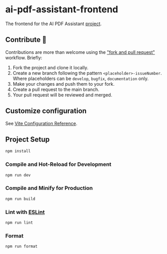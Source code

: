 # ai-pdf-assistant-frontend

The frontend for the AI PDF Assistant [project](https://github.com/fatjonfreskina/ai-pdf-assistant-backend).

## Contribute :raised_hands:

Contributions are more than welcome using the ["fork and pull request"](https://docs.github.com/en/get-started/exploring-projects-on-github/contributing-to-a-project) workflow. Briefly:

1. Fork the project and clone it locally.
2. Create a new branch following the pattern `<placeholder>-issueNumber`. Where placeholders can be `develop`, `bugfix`, `documentation` only.
3. Make your changes and push them to your fork.
4. Create a pull request to the main branch.
5. Your pull request will be reviewed and merged.

## Customize configuration

See [Vite Configuration Reference](https://vitejs.dev/config/).

## Project Setup

```sh
npm install
```

### Compile and Hot-Reload for Development

```sh
npm run dev
```

### Compile and Minify for Production

```sh
npm run build
```

### Lint with [ESLint](https://eslint.org/)

```sh
npm run lint
```

### Format

```sh
npm run format
```
